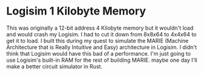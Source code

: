 # Logisim 1 Kilobyte Memory

This was originally a 12-bit address 4 Kilobyte memory but it wouldn't load and would crash my Logisim. I had to cut it down from 8x8x64 to 4x4x64 to get it to load. I built this during my quest to simulate the MARIE (Machine Architecture that is Really Intuitive and Easy) architecture in Logisim. I didn't think that Logisim would have this bad of a performance. I'm just going to use Logisim's built-in RAM for the rest of building MARIE. maybe one day I'll make a better circuit simulator in Rust.
